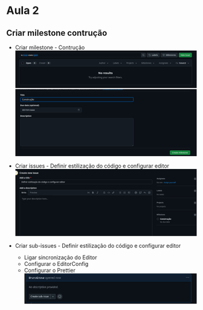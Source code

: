 # Aula 2

## Criar milestone contrução

- Criar milestone - Contrução
  ![Na sessão de issues se encontra opção de criar milestone](imagens/aula2/1.png)
  ![Na sessão de issues se encontra opção de criar milestone](imagens/aula2/2.png)

- Criar issues - Definir estilização do código e configurar editor 
  ![Na sessão de issues se encontra opção de criar milestone](imagens/aula2/3.png)

- Criar sub-issues - Definir estilização do código e configurar editor 
    - Ligar sincronização do Editor
    - Configurar o EditorConfig
    - Configurar o Prettier
  ![Na sessão de issues se encontra opção de criar milestone](imagens/aula2/4.png)
